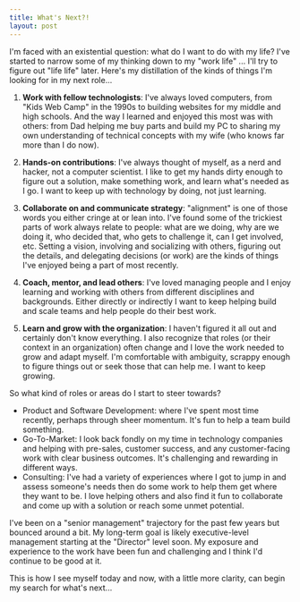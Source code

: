 ```yaml
---
title: What's Next?!
layout: post
---
```


I'm faced with an existential question: what do I want to do with my life? I've started to narrow some of my thinking down to my "work life" ... I'll try to figure out "life life" later. Here's my distillation of the kinds of things I'm looking for in my next role...

1. **Work with fellow technologists**: I've always loved computers, from "Kids Web Camp" in the 1990s to building websites for my middle and high schools. And the way I learned and enjoyed this most was with others: from Dad helping me buy parts and build my PC to sharing my own understanding of technical concepts with my wife (who knows far more than I do now).

2. **Hands-on contributions**: I've always thought of myself, as a nerd and hacker, not a computer scientist. I like to get my hands dirty enough to figure out a solution, make something work, and learn what's needed as I go. I want to keep up with technology by doing, not just learning.

3. **Collaborate on and communicate strategy**: "alignment" is one of those words you either cringe at or lean into. I've found some of the trickiest parts of work always relate to people: what are we doing, why are we doing it, who decided that, who gets to challenge it, can I get involved, etc. Setting a vision, involving and socializing with others, figuring out the details, and delegating decisions (or work) are the kinds of things I've enjoyed being a part of most recently.

4. **Coach, mentor, and lead others**: I've loved managing people and I enjoy learning and working with others from different disciplines and backgrounds. Either directly or indirectly I want to keep helping build and scale teams and help people do their best work.

5. **Learn and grow with the organization**: I haven't figured it all out and certainly don't know everything. I also recognize that roles (or their context in an organization) often change and I love the work needed to grow and adapt myself. I'm comfortable with ambiguity, scrappy enough to figure things out or seek those that can help me. I want to keep growing.


So what kind of roles or areas do I start to steer towards?

- Product and Software Development: where I've spent most time recently, perhaps through sheer momentum. It's fun to help a team build something.
- Go-To-Market: I look back fondly on my time in technology companies and helping with pre-sales, customer success, and any customer-facing work with clear business outcomes. It's challenging and rewarding in different ways.
- Consulting: I've had a variety of experiences where I got to jump in and assess someone's needs then do some work to help them get where they want to be. I love helping others and also find it fun to collaborate and come up with a solution or reach some unmet potential.

I've been on a "senior management" trajectory for the past few years but bounced around a bit. My long-term goal is likely executive-level management starting at the "Director" level soon. My exposure and experience to the work have been fun and challenging and I think I'd continue to be good at it. 

This is how I see myself today and now, with a little more clarity, can begin my search for what's next...